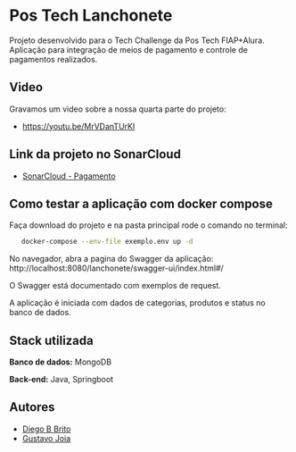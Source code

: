 # Pos Tech Lanchonete

Projeto desenvolvido para o Tech Challenge da Pos Tech FIAP+Alura.
Aplicação para integração de meios de pagamento e controle de pagamentos realizados.

## Video

Gravamos um video sobre a nossa quarta parte do projeto:

- https://youtu.be/MrVDanTUrKI

## Link da projeto no SonarCloud

- [SonarCloud - Pagamento](https://sonarcloud.io/project/overview?id=Diegobbrito_tech-challenge-pagamento)

## Como testar a aplicação com docker compose

Faça download do projeto e na pasta principal rode o comando no terminal:

```bash
   docker-compose --env-file exemplo.env up -d
```

No navegador, abra a pagina do Swagger da aplicação:
http://localhost:8080/lanchonete/swagger-ui/index.html#/

O Swagger está documentado com exemplos de request.

A aplicação é iniciada com dados de categorias, produtos e status no banco de dados.

## Stack utilizada

**Banco de dados:** MongoDB

**Back-end:** Java, Springboot

## Autores

- [Diego B Brito](https://github.com/Diegobbrito)
- [Gustavo Joia](https://github.com/GustavoJoiaP)
